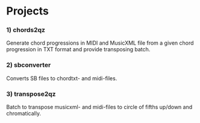 # Projects
### 1) chords2qz
Generate chord progressions in MIDI and MusicXML file from a given chord progression in TXT format and provide transposing batch.
### 2) sbconverter
Converts SB files to chordtxt- and midi-files.
### 3) transpose2qz
Batch to transpose musicxml- and midi-files to circle of fifths up/down and chromatically.